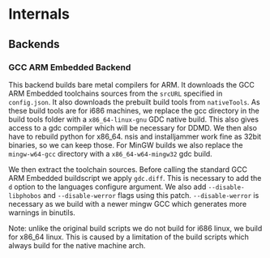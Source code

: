 Internals
========

Backends
--------

### GCC ARM Embedded Backend

This backend builds bare metal compilers for ARM. It downloads the GCC
ARM Embedded toolchains sources from the `srcURL` specified in `config.json`.
It also downloads the prebuilt build tools from `nativeTools`. As these build
tools are for i686 machines, we replace the gcc directory in the build tools folder
with a `x86_64-linux-gnu` GDC native build. This also gives access to a gdc
compiler which will be necessary for DDMD. We then also have to rebuild
python for x86_64. nsis and installjammer work fine as 32bit binaries, so
we can keep those. For MinGW builds we also replace the `mingw-w64-gcc`
directory with a `x86_64-w64-mingw32` gdc build.

We then extract the toolchain sources. Before calling the standard GCC
ARM Embedded buildscript we apply `gdc.diff`. This is necessary to add
the `d` option to the languages configure argument. We also add `--disable-libphobos`
and `--disable-werror` flags using this patch. `--disable-werror` is
necessary as we build with a newer mingw GCC which generates more warnings
in binutils.

Note: unlike the original build scripts we do not build for i686 linux,
we build for x86_64 linux. This is caused by a limitation of the build
scripts which always build for the native machine arch.
